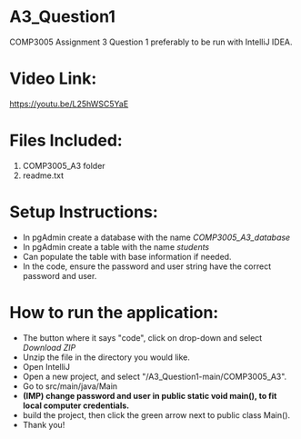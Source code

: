 # A3_Question1
COMP3005 Assignment 3 Question 1 
preferably to be run with IntelliJ IDEA.

# Video Link:
https://youtu.be/L25hWSC5YaE



# Files Included:
1. COMP3005_A3 folder
2. readme.txt

# Setup Instructions:
- In pgAdmin create a database with the name _COMP3005_A3_database_
- In pgAdmin create a table with the name _students_
- Can populate the table with base information if needed.
- In the code, ensure the password and user string have the correct password and user.

# How to run the application:
- The button where it says "code", click on drop-down and select _Download ZIP_
- Unzip the file in the directory you would like.
- Open IntelliJ
- Open a new project, and select "/A3_Question1-main/COMP3005_A3".
- Go to src/main/java/Main
- **(IMP) change password and user in public static void main(), to fit local computer credentials.**
-  build the project, then click the green arrow next to public class Main().
-  Thank you!


